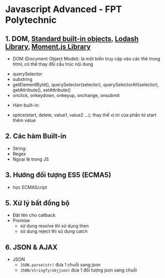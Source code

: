 # Javascript Advanced - FPT Polytechnic

## 1. DOM, [Standard built-in objects](https://developer.mozilla.org/vi/docs/Web/JavaScript/Reference/Global_Objects), [Lodash Library](https://lodash.com/), [Moment.js Library](https://momentjs.com/)

-   DOM (Document Object Model): là một biến truy cập vào các thẻ trong html, có thể thay đổi cấu trúc nội dung

*   querySelector
*   substring
*   getElementById(), querySelector(selector), querySelectorAll(selector), getAttribute(), setAttribute()
*   onclick, onkeydown, onkeyup, onchange, onsubmit

-   Hàm built-in:

*   splice(start, delete, value1, value2 ...); thay thế vị trí của phần tử start thêm value

## 2. Các hàm Built-in

-   String:
-   Regex
-   Ngoại lệ trong JS

## 3. Hướng đối tượng ES5 (ECMA5)

-   học ECMAScript

## 5. Xử lý bất đồng bộ

-   Đặt tên cho callback
-   Promise
    -   sử dung resolve thì sử dụng then
    -   sử dung reject thì sử dụng catch

## 6. JSON & AJAX

-   JSON
    + `JSON.parse(str)` đưa 1 chuỗi sang json
    + `JSON/stringfy(objjson)` đưa 1 đối tượng json sang chuỗi
